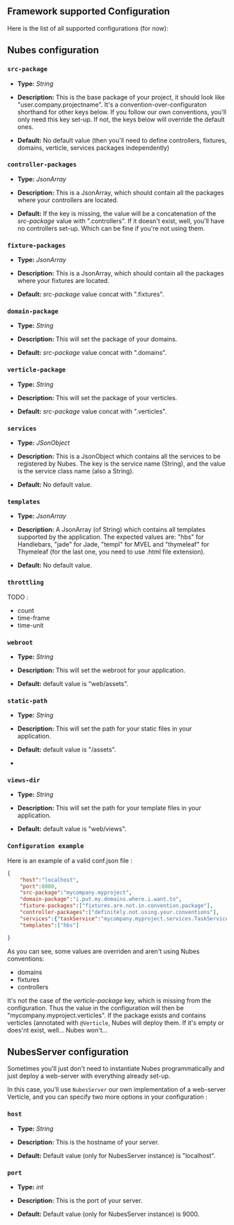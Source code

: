 ## Framework supported Configuration

Here is the list of all supported configurations (for now):

## Nubes configuration

### `src-package`


* **Type:**   *String*

* **Description:**   This is the base package of your project, it should look like "user.company.projectname". It's a convention-over-configuraton shorthand for other keys below. If you follow our own conventions, you'll only need this key set-up. If not, the keys below will override the default ones.

* **Default:** No default value (then you'll need to define controllers, fixtures, domains, verticle, services packages independently)


### `controller-packages`


* **Type:**   *JsonArray*

* **Description:**   This is a JsonArray, which should contain all the packages where your controllers are located. 

* **Default:**	 If the key is missing, the value will be a concatenation of the *src-package* value with ".controllers". If it doesn't exist, well, you'll have no controllers set-up. Which can be fine if you're not using them.


### `fixture-packages`


* **Type:**   *JsonArray*

* **Description:**   This is a JsonArray, which should contain all the packages where your fixtures are located. 

* **Default:**  *src-package* value concat with ".fixtures".


### `domain-package`


* **Type:**   *String*

* **Description:**   This will set the package of your domains.

* **Default:**	  *src-package* value concat with ".domains".


### `verticle-package`


* **Type:**   *String*

* **Description:**   This will set the package of your verticles.

* **Default:**	  *src-package* value concat with ".verticles".


### `services`


* **Type:**   *JSonObject*

* **Description:**  This is a JsonObject which contains all the services to be registered by Nubes. The key is the service name (String), and the value is the service class name (also a String).

* **Default:**   No default value.


### `templates`


* **Type:**   *JsonArray*

* **Description:**   A JsonArray (of String) which contains all templates supported by the application. The expected values are: "hbs" for Handlebars, "jade" for Jade, "templ" for MVEL and "thymeleaf" for Thymeleaf (for the last one, you need to use .html file extension).

* **Default:**   No default value.


### `throttling`


TODO : 

* count
* time-frame
* time-unit


### `webroot`


* **Type:**   *String*

* **Description:**   This will set the webroot for your application.

* **Default:**	  default value is "web/assets".


### `static-path`


* **Type:**   *String*

* **Description:**   This will set the path for your static files in your application.

* **Default:**	  default value is "/assets".
* 
### `views-dir`


* **Type:**   *String*

* **Description:**   This will set the path for your template files in your application.

* **Default:**	  default value is "web/views".


### `Configuration example`

Here is an example of a valid conf.json file :

```json
{
	"host":"localhost",
	"port":8080,
  	"src-package":"mycompany.myproject",
  	"domain-package":"i.put.my.domains.where.i.want.to",
  	"fixture-packages":["fixtures.are.not.in.convention.package"],
  	"controller-packages":["definitely.not.using.your.conventions"],
  	"services":{"taskService":"mycompany.myproject.services.TaskService"},
  	"templates":["hbs"]

}
```

As you can see, some values are overriden and aren't using Nubes conventions: 
* domains
* fixtures
* controllers


It's not the case of the *verticle-package* key, which is missing from the configuration. 
Thus the value in the configuration will then be "mycompany.myproject.verticles". If the package exists and contains verticles (annotated with `@Verticle`, Nubes will deploy them. If it's empty or does'nt exist, well... Nubes won't...


## NubesServer configuration

Sometimes you'll just don't need to instantiate Nubes programmatically and just deploy a web-server with everything already set-up.

In this case, you'll use `NubesServer` our own implementation of a web-server Verticle, and you can specify two more options in your configuration :

### `host`

* **Type:**   *String*

* **Description:**   This is the hostname of your server.

* **Default:**   Default value (only for NubesServer instance) is "localhost".

### `port`

* **Type:**   *int*

* **Description:**   This is the port of your server.

* **Default:**   Default value (only for NubesServer instance) is 9000.
